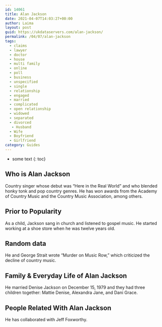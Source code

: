 ```yaml
---
id: 14061
title: Alan Jackson
date: 2021-04-07T14:03:27+00:00
author: Laima
layout: post
guid: https://ukdataservers.com/alan-jackson/
permalink: /04/07/alan-jackson
tags:
  - claims
  - lawyer
  - doctor
  - house
  - multi family
  - online
  - poll
  - business
  - unspecified
  - single
  - relationship
  - engaged
  - married
  - complicated
  - open relationship
  - widowed
  - separated
  - divorced
   - Husband
  - Wife
  - Boyfriend
  - Girlfriend
category: Guides
---
```


* some text
{: toc}


## Who is Alan Jackson
                  
                  
                  
Country singer whose debut was &#8220;Here in the Real World&#8221; and who blended honky tonk and pop country genres. He has won awards from the Academy of Country Music and the Country Music Association, among others.
                  
              
            
              
            
                
                
                
## Prior to Popularity
                  
                  
                  
As a child, Jackson sang in church and listened to gospel music. He started working at a shoe store when he was twelve years old.
                  
              
            
              
            
                
                
                
## Random data
                  
                  
                  
He and George Strait wrote &#8220;Murder on Music Row,&#8221; which criticized the decline of country music.
                  
              
            
              
            
                
                
                
## Family & Everyday Life of Alan Jackson
                  
                  
                  
He married Denise Jackson on December 15, 1979 and they had three children together: Mattie Denise, Alexandra Jane, and Dani Grace.
                  
              
            
              
            
                
                
                
## People Related With Alan Jackson
                  
                  
                  
He has collaborated with Jeff Foxworthy.
                  
              
            
              
            
                
              
            
              
              
            
            
              
            
          
          
          